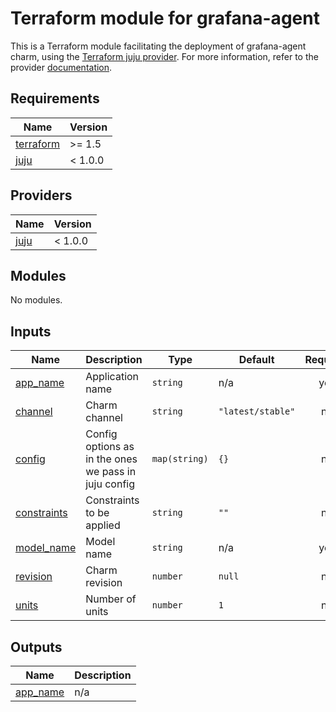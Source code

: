 # Terraform module for grafana-agent


This is a Terraform module facilitating the deployment of grafana-agent charm, using the [Terraform juju provider](https://github.com/juju/terraform-provider-juju/). For more information, refer to the provider [documentation](https://registry.terraform.io/providers/juju/juju/latest/docs).

<!-- BEGIN_TF_DOCS -->
## Requirements

| Name | Version |
|------|---------|
| <a name="requirement_terraform"></a> [terraform](#requirement\_terraform) | >= 1.5 |
| <a name="requirement_juju"></a> [juju](#requirement\_juju) | < 1.0.0 |

## Providers

| Name | Version |
|------|---------|
| <a name="provider_juju"></a> [juju](#provider\_juju) | < 1.0.0 |

## Modules

No modules.

## Inputs

| Name | Description | Type | Default | Required |
|------|-------------|------|---------|:--------:|
| <a name="input_app_name"></a> [app\_name](#input\_app\_name) | Application name | `string` | n/a | yes |
| <a name="input_channel"></a> [channel](#input\_channel) | Charm channel | `string` | `"latest/stable"` | no |
| <a name="input_config"></a> [config](#input\_config) | Config options as in the ones we pass in juju config | `map(string)` | `{}` | no |
| <a name="input_constraints"></a> [constraints](#input\_constraints) | Constraints to be applied | `string` | `""` | no |
| <a name="input_model_name"></a> [model\_name](#input\_model\_name) | Model name | `string` | n/a | yes |
| <a name="input_revision"></a> [revision](#input\_revision) | Charm revision | `number` | `null` | no |
| <a name="input_units"></a> [units](#input\_units) | Number of units | `number` | `1` | no |

## Outputs

| Name | Description |
|------|-------------|
| <a name="output_app_name"></a> [app\_name](#output\_app\_name) | n/a |
<!-- END_TF_DOCS -->
